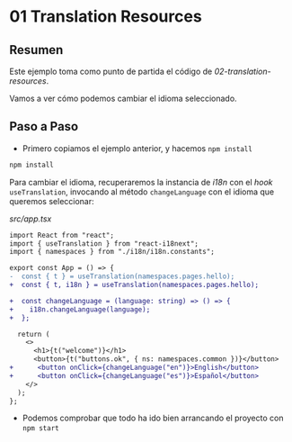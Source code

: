 # 01 Translation Resources

## Resumen

Este ejemplo toma como punto de partida el código de _02-translation-resources_.

Vamos a ver cómo podemos cambiar el idioma seleccionado.

## Paso a Paso

- Primero copiamos el ejemplo anterior, y hacemos `npm install`

```bash
npm install
```

Para cambiar el idioma, recuperaremos la instancia de _i18n_ con el _hook_ `useTranslation`, invocando al método `changeLanguage` con el idioma que queremos seleccionar:

_src/app.tsx_

```diff
import React from "react";
import { useTranslation } from "react-i18next";
import { namespaces } from "./i18n/i18n.constants";

export const App = () => {
-  const { t } = useTranslation(namespaces.pages.hello);
+  const { t, i18n } = useTranslation(namespaces.pages.hello);

+  const changeLanguage = (language: string) => () => {
+    i18n.changeLanguage(language);
+  };

  return (
    <>
      <h1>{t("welcome")}</h1>
      <button>{t("buttons.ok", { ns: namespaces.common })}</button>
+      <button onClick={changeLanguage("en")}>English</button>
+      <button onClick={changeLanguage("es")}>Español</button>
    </>
  );
};

```

- Podemos comprobar que todo ha ido bien arrancando el proyecto con `npm start`
